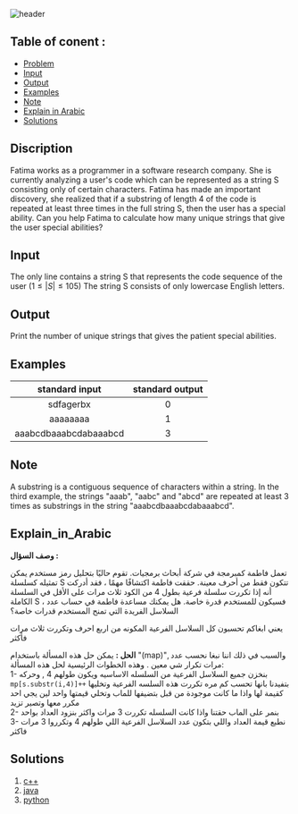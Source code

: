    ![header](https://capsule-render.vercel.app/api?type=waving&color=F79EC9&height=300&section=header&text=D.%20software&descAlignY=51&descAlign=62)

## Table of conent :
   * [Problem](#Discription)
   * [Input](#Input)
   * [Output](#Output)
   * [Examples](#Examples)
   * [Note](#Note)
   * [Explain in Arabic](#Explain_in_Arabic)
   * [Solutions](#Solutions)


## Discription
Fatima works as a programmer in a software research company. She is currently analyzing a user's code which can be represented as a string S consisting only of certain characters. Fatima has made an important discovery, she realized that if a substring of length 4 of the code is repeated at least three times in the full string S, then the user has a special ability.
Can you help Fatima to calculate how many unique strings that give the user special abilities?


## Input
The only line contains a string S that represents the code sequence of the user $(1≤|S|≤105)$
The string S consists of only lowercase English letters.


## Output
Print the number of unique strings that gives the patient special abilities.


## Examples
|standard input|standard output|
|:---:|:---:|
| sdfagerbx | 0 |
| aaaaaaaa | 1 |
|aaabcdbaaabcdabaaabcd|3|


## Note 
A substring is a contiguous sequence of characters within a string.
In the third example, the strings "aaab", "aabc" and "abcd" are repeated at least 3 times as substrings in the string "aaabcdbaaabcdabaaabcd".


## Explain_in_Arabic
**وصف السؤال :**

تعمل فاطمة كمبرمجة في شركة أبحاث برمجيات. تقوم حاليًا بتحليل رمز مستخدم يمكن تمثيله كسلسلة S تتكون فقط من أحرف معينة. حققت فاطمة اكتشافًا مهمًا ، فقد أدركت أنه إذا تكررت سلسلة فرعية بطول 4 من الكود ثلاث مرات على الأقل في السلسلة الكاملة S ، فسيكون للمستخدم قدرة خاصة.
هل يمكنك مساعدة فاطمة في حساب عدد السلاسل الفريدة التي تمنح المستخدم قدرات خاصة؟

يعني ابغاكم تحسبون كل السلاسل الفرعية المكونه من اربع احرف وتكررت ثلاث مرات فأكثر
<br>

**الحل :** يمكن حل هذه المسألة باستخدام "(map)", والسبب في ذلك اننا نبغا نحسب عدد مرات تكرار شي معين . وهذه الخطوات الرئيسية لحل هذه المسألة:<br>
   1- بنخزن جميع السلاسل الفرعية من السلسله الاساسيه ويكون طولهم 4 , 
   وحركه `mp[s.substr(i,4)]++` بتفيدنا بانها تحسب كم مره تكررت هذه السلسه الفرعية وتخليها كقيمة لها  واذا ما كانت موجودة من قبل بتضيفها للماب وتخلي قيمتها واحد لين يجي احد مكرر معها وتصير تزيد<br>
   2- بنمر على الماب حقتنا واذا كانت السلسله تكررت 3 مرات واكثر بنزود العداد بواحد<br>
   3- نطبع قيمة العداد واللي بتكون عدد السلاسل الفرعية اللي طولهم 4 وتكرروا 3 مرات فاكثر<br>

## Solutions
  <ol type="1">
      	<li><a href="https://github.com/FatimaALzahrani/BUCPC/blob/main/D/D.cpp">c++</a></li>
        <li><a href="https://github.com/FatimaALzahrani/BUCPC/blob/main/D/D.java">java</a></li>
        <li><a href="https://github.com/FatimaALzahrani/BUCPC/blob/main/D/D.py">python</a></li>
      </ol>
